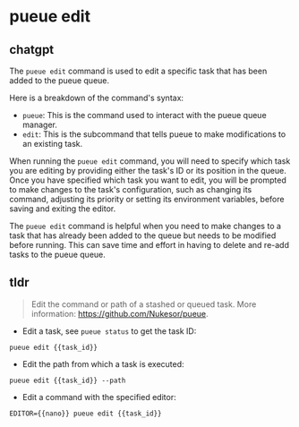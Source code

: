 # pueue edit 
## chatgpt 
The `pueue edit` command is used to edit a specific task that has been added to the pueue queue. 

Here is a breakdown of the command's syntax:

- `pueue`: This is the command used to interact with the pueue queue manager.
- `edit`: This is the subcommand that tells pueue to make modifications to an existing task.

When running the `pueue edit` command, you will need to specify which task you are editing by providing either the task's ID or its position in the queue. Once you have specified which task you want to edit, you will be prompted to make changes to the task's configuration, such as changing its command, adjusting its priority or setting its environment variables, before saving and exiting the editor.

The `pueue edit` command is helpful when you need to make changes to a task that has already been added to the queue but needs to be modified before running. This can save time and effort in having to delete and re-add tasks to the pueue queue. 

## tldr 
 
> Edit the command or path of a stashed or queued task.
> More information: <https://github.com/Nukesor/pueue>.

- Edit a task, see `pueue status` to get the task ID:

`pueue edit {{task_id}}`

- Edit the path from which a task is executed:

`pueue edit {{task_id}} --path`

- Edit a command with the specified editor:

`EDITOR={{nano}} pueue edit {{task_id}}`
